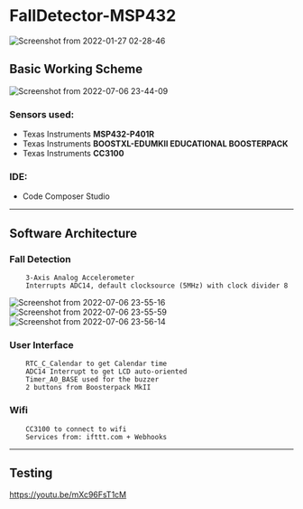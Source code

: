 # FallDetector-MSP432

![Screenshot from 2022-01-27 02-28-46](https://user-images.githubusercontent.com/76017474/177648660-b7e837ab-c056-496d-a303-1f7cd7498074.png)

## Basic Working Scheme

![Screenshot from 2022-07-06 23-44-09](https://user-images.githubusercontent.com/76017474/177648785-d7fc712d-d68c-4f50-9678-50dcbad3f447.png)

### Sensors used:
- Texas Instruments **MSP432-P401R**
- Texas Instruments **BOOSTXL-EDUMKII EDUCATIONAL BOOSTERPACK**
- Texas Instruments **CC3100**

### IDE:
- Code Composer Studio
---

## Software Architecture

### Fall Detection

        3-Axis Analog Accelerometer 
        Interrupts ADC14, default clocksource (5MHz) with clock divider 8

![Screenshot from 2022-07-06 23-55-16](https://user-images.githubusercontent.com/76017474/177650223-22c84a8f-0763-4bae-8f10-9b69b37e89d0.png)
![Screenshot from 2022-07-06 23-55-59](https://user-images.githubusercontent.com/76017474/177650309-621c16d9-6b72-4150-9193-294306ca8809.png)
![Screenshot from 2022-07-06 23-56-14](https://user-images.githubusercontent.com/76017474/177650326-5136f5fd-5982-4467-ac84-d1de58e6dbe5.png)

### User Interface

        RTC_C_Calendar to get Calendar time
        ADC14 Interrupt to get LCD auto-oriented
        Timer_A0_BASE used for the buzzer
        2 buttons from Boosterpack MkII

### Wifi

        CC3100 to connect to wifi
        Services from: ifttt.com + Webhooks

---

## Testing
https://youtu.be/mXc96FsT1cM